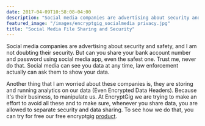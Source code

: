 ```yaml
---
date: 2017-04-09T10:58:08-04:00
description: "Social media companies are advertising about security and safety, and I am not doubting their security...."
featured_image: "/images/encryptgig_socialmedia privacy.jpg"
title: "Social Media File Sharing and Security"
---
```


Social media companies are advertising about security and safety, and I am not doubting their security. But can you share your bank account number and password using social media app, even the safest one. Trust me, never do that. Social media can see you data at any time, law enforcement actually can ask them to show your data.

Another thing that I am worried about these companies is, they are storing and running analytics on our data (Even Encrypted Data Headers). Because it's their business, to manipulate us. At EncryptGig we are trying to make an effort to avoid all these and to make sure, whenever you share data, you are allowed to separate security and data sharing.
To see how we do that, you can try for free our free encryptgig [product](https://app.encryptgig.com/EncryptFile).
